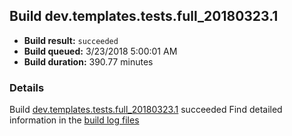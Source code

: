 ## Build dev.templates.tests.full_20180323.1
- **Build result:** `succeeded`
- **Build queued:** 3/23/2018 5:00:01 AM
- **Build duration:** 390.77 minutes
### Details
Build [dev.templates.tests.full_20180323.1](https://winappstudio.visualstudio.com/web/build.aspx?pcguid=a4ef43be-68ce-4195-a619-079b4d9834c2&builduri=vstfs%3a%2f%2f%2fBuild%2fBuild%2f25318) succeeded
Find detailed information in the [build log files](https://uwpctdiags.blob.core.windows.net/buildlogs/dev.templates.tests.full_20180323.1_logs.zip)
